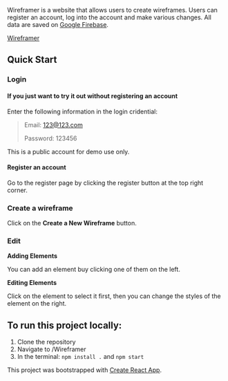 Wireframer is a website that allows users to create wireframes. Users can register an account, log into the account and make various changes. All data are saved on [Google Firebase](https://firebase.google.com/).

[Wireframer](leheng620.github.io/Wireframer/)

## Quick Start

### Login

#### If you just want to try it out without registering an account

Enter the following information in the login cridential:

> Email: 123@123.com
> 
> Password: 123456

This is a public account for demo use only.

#### Register an account

Go to the register page by clicking the register button at the top right corner.

### Create a wireframe

Click on the **Create a New Wireframe** button.

### Edit

**Adding Elements**

You can add an element buy clicking one of them on the left.

**Editing Elements**

Click on the element to select it first, then you can change the styles of the element on the right.


## To run this project locally:

1. Clone the repository
2. Navigate to /Wireframer
3. In the terminal: `npm install .` and `npm start`

This project was bootstrapped with [Create React App](https://github.com/facebook/create-react-app).